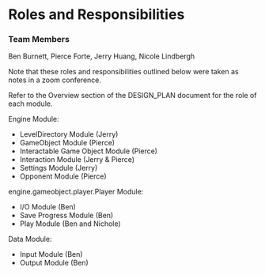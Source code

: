 
# Roles and Responsibilities
### Team Members
Ben Burnett, Pierce Forte, Jerry Huang, Nicole Lindbergh

Note that these roles and responsibilities outlined below were taken as notes in a zoom conference.

Refer to the Overview section of the DESIGN_PLAN document for the role of each module.

Engine Module:
- LevelDirectory Module (Jerry)
- GameObject Module (Pierce)
- Interactable Game Object Module (Pierce)
- Interaction Module (Jerry & Pierce)
- Settings Module (Jerry)
- Opponent Module (Pierce)

engine.gameobject.player.Player Module:
- I/O Module (Ben)
- Save Progress Module (Ben)
- Play Module (Ben and Nichole)

Data Module:
- Input Module (Ben)
- Output Module (Ben)





